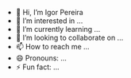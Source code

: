- 👋 Hi, I’m Igor Pereira
- 👀 I’m interested in ...
- 🌱 I’m currently learning ...
- 💞️ I’m looking to collaborate on ...
- 📫 How to reach me ...
- 😄 Pronouns: ...
- ⚡ Fun fact: ...

<!---
Birozera/Birozera is a ✨ special ✨ repository because its `README.md` (this file) appears on your GitHub profile.
You can click the Preview link to take a look at your changes.
--->
